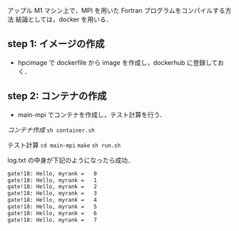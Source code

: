
アップル M1 マシン上で，MPI を用いた Fortran プログラムをコンパイルする方法
結論としては，docker を用いる．

## step 1: イメージの作成
- hpcimage
で dockerfile から image を作成し，dockerhub に登録しておく．

## step 2: コンテナの作成
- main-mpi
でコンテナを作成し，テスト計算を行う．

*コンテナ作成*
`sh container.sh`

テスト計算
`cd main-mpi`
`make`
`sh run.sh`

log.txt の中身が下記のようになったら成功．
```log.txt
gate!18: Hello, myrank =   0
gate!18: Hello, myrank =   1
gate!18: Hello, myrank =   2
gate!18: Hello, myrank =   3
gate!18: Hello, myrank =   4
gate!18: Hello, myrank =   5
gate!18: Hello, myrank =   6
gate!18: Hello, myrank =   7
```



